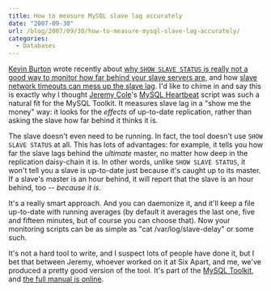 ```yaml
---
title: How to measure MySQL slave lag accurately
date: "2007-09-30"
url: /blog/2007/09/30/how-to-measure-mysql-slave-lag-accurately/
categories:
  - Databases
---
```

[Kevin Burton][1] wrote recently about [why `SHOW SLAVE STATUS` is really not a good way to monitor how far behind your slave servers are][2], and how [slave network timeouts can mess up the slave lag][3]. I'd like to chime in and say this is exactly why I thought [Jeremy Cole][4]'s [MySQL Heartbeat][5] script was such a natural fit for the MySQL Toolkit. It measures slave lag in a "show me the money" way: it looks for the *effects* of up-to-date replication, rather than asking the slave how far behind it thinks it is.

The slave doesn't even need to be running. In fact, the tool doesn't use `SHOW SLAVE STATUS` at all. This has lots of advantages: for example, it tells you how far the slave lags behind the *ultimate* master, no matter how deep in the replication daisy-chain it is. In other words, unlike `SHOW SLAVE STATUS`, it won't tell you a slave is up-to-date just because it's caught up to its master. If a slave's master is an hour behind, it will report that the slave is an hour behind, too -- *because it is*.

It's a really smart approach. And you can daemonize it, and it'll keep a file up-to-date with running averages (by default it averages the last one, five and fifteen minutes, but of course you can choose that). Now your monitoring scripts can be as simple as "cat /var/log/slave-delay" or some such.

It's not a hard tool to write, and I suspect lots of people have done it, but I bet that between Jeremy, whoever worked on it at Six Apart, and me, we've produced a pretty good version of the tool. It's part of the [MySQL Toolkit][5], and [the full manual is online][6].

 [1]: http://feedblog.org/
 [2]: http://feedblog.org/2007/09/29/where-does-mysql-lie-about-seconds_behind_master/
 [3]: http://feedblog.org/2007/09/25/default-mysql-slave-network-timeouts-considered-harmful/
 [4]: http://jcole.us/
 [5]: http://code.google.com/p/maatkit/
 [6]: http://code.google.com/p/maatkit/doc/mysql-heartbeat.html
